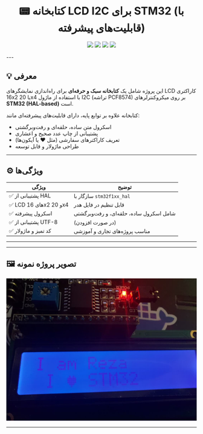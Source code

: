 <h1 align="center">📟 کتابخانه LCD I2C برای STM32 (با قابلیت‌های پیشرفته)</h1>

<p align="center">
  <img src="https://img.shields.io/badge/stm32f1xx-supported-green?style=flat-square" />
  <img src="https://img.shields.io/badge/I2C-LCD%20PCF8574-blue?style=flat-square" />
  <img src="https://img.shields.io/badge/Language-C-blue.svg?style=flat-square" />
  <img src="https://img.shields.io/badge/License-MIT-yellow.svg?style=flat-square" />
</p>
---

## 💡 معرفی

این پروژه شامل یک **کتابخانه سبک و حرفه‌ای** برای راه‌اندازی نمایشگرهای LCD کاراکتری 16x2 یا 20x4 با استفاده از ماژول I2C (تراشه PCF8574) بر روی میکروکنترلرهای **STM32 (HAL-based)** است.

کتابخانه علاوه بر توابع پایه، دارای قابلیت‌های پیشرفته‌ای مانند:
- اسکرول متن ساده، حلقه‌ای و رفت‌وبرگشتی
- پشتیبانی از چاپ عدد صحیح و اعشاری
- تعریف کاراکترهای سفارشی (مثل ♥ یا آیکون‌ها)
- طراحی ماژولار و قابل توسعه

---

## ⚙️ ویژگی‌ها

| ویژگی                 | توضیح |
|-----------------------|-------|
| ✅ پشتیبانی از HAL    | سازگار با `stm32f1xx_hal` |
| ✅ LCD های 16x2 و 20x4 | قابل تنظیم در فایل هدر |
| ✅ اسکرول پیشرفته     | شامل اسکرول ساده، حلقه‌ای، و رفت‌وبرگشتی |
| ✅ پشتیبانی از UTF-8  | (در صورت افزودن) |
| ✅ کد تمیز و ماژولار  | مناسب پروژه‌های تجاری و آموزشی |

---
---

## 🖼️ تصویر پروژه نمونه

<p align="center">
  <img src="image\demo.jpg"  alt="پروژه LCD I2C با STM32">
</p>

---

